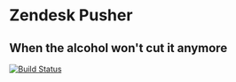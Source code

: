 # Zendesk Pusher
## When the alcohol won't cut it anymore

[![Build Status](https://travis-ci.org/zendesk/zendesk_deploy_service.png)](https://travis-ci.org/zendesk/zendesk_deploy_service)
